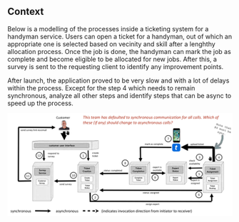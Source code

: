 
## Context

Below is a modelling of the processes inside a ticketing system for a handyman service. Users can open a ticket for a handyman, out of which an appropriate one is selected based on vecinity and skill after a lenghthy allocation process. Once the job is done, the handyman can mark the job as complete and become eligible to be allocated for new jobs. After this, a survey is sent to the requesting client to identify any improvement points. 

After launch, the application proved to be very slow and with a lot of delays within the process. Except for the step 4 which needs to remain synchronous, analyze all other steps and identify steps that can be async to speed up the process. 

![dasa](sync_vs_async.png)